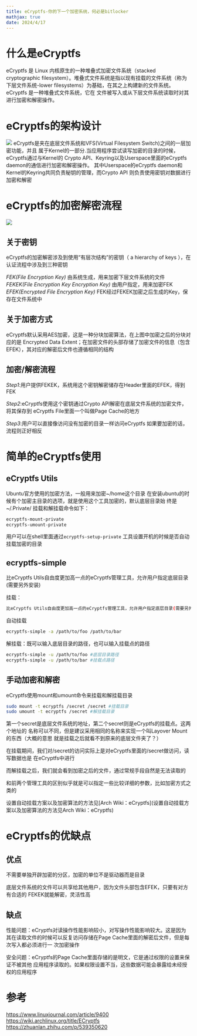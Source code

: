 ```yaml
---
title: eCryptfs-你的下一个加密系统，何必是bitlocker
mathjax: true
date: 2024/4/17
---
```





# 什么是eCryptfs
eCryptfs 是 Linux 内核原⽣的⼀种堆叠式加密⽂件系统（stacked cryptographic filesystem）。堆叠式⽂件系统是指以现有挂载的⽂件系统（称为下层⽂件系统-lower filesystems）为基础，在其之上构建新的⽂件系统。eCryptfs 是⼀种堆叠式⽂件系统，它在 ⽂件被写⼊或从下层⽂件系统读取时对其进⾏加密和解密操作。

# eCryptfs的架构设计

![](attachments/Pasted%20image%2020231230151223.png)
eCryptfs是夹在底层⽂件系统和VFS(Virtual Filesystem Switch)之间的⼀层加密功能，并且 属于Kernel的⼀部分.当应⽤程序尝试读写加密的⽬录的时候，eCryptfs通过与Kernel的 Crypto API、Keyring以及Userspace⾥⾯的eCryptfs daemon的通信进⾏加密和解密操作。 其中Userspace的eCryptfs daemon和Kernel的Keyring共同负责秘钥的管理，⽽Crypto API 则负责使⽤密钥对数据进⾏加密和解密

# eCryptfs的加密解密流程
![](attachments/Pasted%20image%2020231230151309.png)

## 关于密钥

eCryptfs的加密解密涉及到使⽤“有层次结构”的密钥（ a hierarchy of keys ），在认证流程中涉及到三种密钥

*FEK(File Encryption Key)* 
由系统⽣成，⽤来加密下层⽂件系统的⽂件
*FEKEK(File Encryption Key Encryption Key)* 
由⽤户指定，⽤来加密FEK
*EFEK(Encrypted File Encryption Key)* 
FEK经过FEKEK加密之后⽣成的Key，保存在⽂件系统中

## 关于加密⽅式
eCryptfs默认采⽤AES加密，这是⼀种分块加密算法，在上图中加密之后的分块对应的是 Encrypted Data Extent；在加密⽂件的头部存储了加密⽂件的信息（包含EFEK），其对应的解密后⽂件也遵循相同的结构

## 加密/解密流程

*Step1*:⽤户提供FEKEK，系统⽤这个密钥解密储存在Header⾥⾯的EFEK，得到FEK 

*Step2*:eCryptfs使⽤这个密钥通过Crypto API解密在底层⽂件系统的加密⽂件，将其保存到 eCryptfs File⾥⾯⼀个叫做Page Cache的地⽅ 

*Step3*:⽤户可以直接像访问没有加密的⽬录⼀样访问eCryptfs 如果要加密的话，流程则正好相反

# 简单的eCryptfs使用


## eCryptfs Utils

Ubuntu官⽅使⽤的加密⽅法，⼀般⽤来加密~/home这个⽬录 
在安装ubuntu的时候有个加密主⽬录的选项，就是使⽤这个⼯具加密的，默认底层⽬录始 终是~/.Private/ 
挂载和解挂载命令如下： 
```bash
ecryptfs-mount-private
ecryptfs-umount-private
```

⽤户可以在shell⾥⾯通过`ecryptfs-setup-private` ⼯具设置开机的时候是否⾃动挂载加密的⽬录


## ecryptfs-simple

⽐eCryptfs Utils⾃由度更加⾼⼀点的eCryptfs管理⼯具，允许⽤户指定底层⽬录(需要另外安装) 

挂载：
```bash
⽐eCryptfs Utils⾃由度更加⾼⼀点的eCryptfs管理⼯具，允许⽤户指定底层⽬录(需要另外 安装) 挂载：
```

自动挂载
```bash
ecryptfs-simple -a /path/to/foo /path/to/bar
```

解挂载：既可以输⼊底层⽬录的路径，也可以输⼊挂载点的路径
```bash
ecryptfs-simple -u /path/to/foo #底层⽬录路径 
ecryptfs-simple -u /path/to/bar #挂载点路径
```

## 手动加密和解密

eCryptfs使⽤mount和umount命令来挂载和解挂载⽬录
```bash
sudo mount -t ecryptfs /secret /secret #挂载⽬录 
sudo umount -t ecryptfs /secret #解挂载⽬录
```

第⼀个secret是底层⽂件系统的地址，第⼆个secret则是eCryptfs的挂载点。这两个地址的 名称可以不同，但是建议采⽤相同的名称来实现⼀个叫Layover Mount的东⻄（⼤概的意思 就是挂载之后就看不到原来的底层⽂件夹了？）

在挂载期间，我们对/secret的访问实际上是对eCryptfs⾥⾯的/secret做访问，读写数据也是 在eCryptfs中进⾏

⽽解挂载之后，我们就会看到加密之后的⽂件，通过常规⼿段⾃然是⽆法读取的

和前两个管理⼯具的区别似乎就是可以指定⼀些⽐较详细的参数，⽐如加密⽅式之类的

设置⾃动挂载⽅案以及加密算法的⽅法⻅[Arch Wiki：eCryptfs](设置⾃动挂载⽅案以及加密算法的⽅法⻅Arch Wiki：eCryptfs)



# eCryptfs的优缺点

## 优点 
不需要单独开辟加密的分区，加密的单位不是驱动器⽽是⽬录 

底层⽂件系统的⽂件可以共享给其他⽤户，因为⽂件头部包含EFEK，只要有对⽅有合适的 FEKEK就能解密，灵活性⾼

## 缺点
性能问题：eCryptfs对读操作性能影响较⼩，对写操作性能影响较⼤。这是因为其在读取⽂件的时候可以反复访问存储在Page Cache⾥⾯的解密后⽂件，但是每次写⼊都必须进⾏⼀ 次加密操作

安全问题：eCryptfs的Page Cache⾥⾯存储的是明⽂，它是通过权限的设置来保证不被其他 应⽤程序读取的。如果权限设置不当，这些数据可能会暴露给未经授权的应⽤程序

# 参考

https://www.linuxjournal.com/article/9400 
https://wiki.archlinux.org/title/ECryptfs 
https://zhuanlan.zhihu.com/p/539350620
